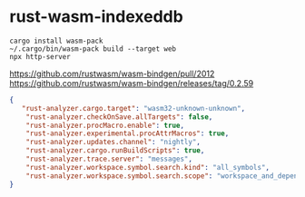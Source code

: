 # rust-wasm-indexeddb

```
cargo install wasm-pack
~/.cargo/bin/wasm-pack build --target web
npx http-server
```

https://github.com/rustwasm/wasm-bindgen/pull/2012
https://github.com/rustwasm/wasm-bindgen/releases/tag/0.2.59

```json
{
   "rust-analyzer.cargo.target": "wasm32-unknown-unknown",
    "rust-analyzer.checkOnSave.allTargets": false,
    "rust-analyzer.procMacro.enable": true,
    "rust-analyzer.experimental.procAttrMacros": true,
    "rust-analyzer.updates.channel": "nightly",
    "rust-analyzer.cargo.runBuildScripts": true,
    "rust-analyzer.trace.server": "messages",
    "rust-analyzer.workspace.symbol.search.kind": "all_symbols",
    "rust-analyzer.workspace.symbol.search.scope": "workspace_and_dependencies"
}
```